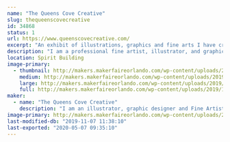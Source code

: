 ```yaml
---
name: "The Queens Cove Creative"
slug: thequeenscovecreative
id: 34868
status: 1
url: https://www.queenscovecreative.com/
excerpt: "An exhibit of illustrations, graphics and fine arts I have created. As well as collector cards I create some of which are licensed by Lucasfilm, Nickelodeon, Netflix, and Topps. I will also do live painting/drawing to show my technique and process. "
description: "I am a professional fine artist, illustrator, and graphic designer. I have a BFA in Graphic Arts from Marshall University as well as a Masters of Arts in painting and illustration. I work as an independent artist and currently am licensed by Topps where I have had the pleasure of working on multiple cards sets including Star Wars, Stranger Things and Teenage Mutant Ninja Turtles. My work is a mix of traditional subject matter with modern technology. I sell a mix of traditional watercolors, oils, and marker as well as computer-created prints. Most recently I have had work selected by Netflix to be featured in the upcoming Art of Stranger Things artbook that will be released October 15th."
location: Spirit Building
image-primary:
  - thumbnail: http://makers.makerfaireorlando.com/wp-content/uploads/2019/11/MakersFaireprofl-1-150x150.jpg
    medium: http://makers.makerfaireorlando.com/wp-content/uploads/2019/11/MakersFaireprofl-1-237x300.jpg
    large: http://makers.makerfaireorlando.com/wp-content/uploads/2019/11/MakersFaireprofl-1.jpg
    full: http://makers.makerfaireorlando.com/wp-content/uploads/2019/11/MakersFaireprofl-1.jpg
maker:
  - name: "The Queens Cove Creative"
    description: "I am an illustrator, graphic designer and Fine Artist currently working as a independent artist and recently have had artwork licensed by Lucasfilm, Netflix and Nickelodeon for Topps collector card sets. I'll also be featured in the upcoming official Netflix  \"Stranger Things\" artbook published by penguin publishing and the Printed in Blood company."
image-primary: http://makers.makerfaireorlando.com/wp-content/uploads/2019/07/FinalQueensCovelogo.jpg
last-modified-db: "2019-11-07 11:38:10"
last-exported: "2020-05-07 09:35:10"
---
```

